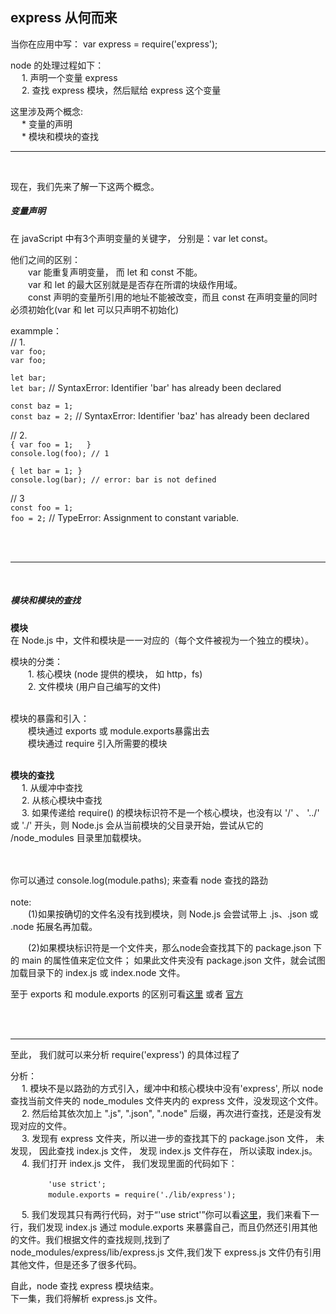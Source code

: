 ## express 从何而来

当你在应用中写：  var express = require('express'); 

node 的处理过程如下：  
&emsp; 1. 声明一个变量 express  
&emsp; 2. 查找 express 模块，然后赋给 express 这个变量

这里涉及两个概念:  
&emsp; * 变量的声明  
&emsp; * 模块和模块的查找    

---
<br />

现在，我们先来了解一下这两个概念。


##### 变量声明  
在 javaScript 中有3个声明变量的关键字， 分别是：var let const。

他们之间的区别：  
&emsp;&emsp;var 能重复声明变量， 而 let 和 const 不能。  
&emsp;&emsp;var 和 let 的最大区别就是是否存在所谓的块级作用域。  
&emsp;&emsp;const 声明的变量所引用的地址不能被改变，而且 const 在声明变量的同时必须初始化(var 和 let 可以只声明不初始化)

exammple：  
// 1.  
`var foo;`  
`var foo;`

`let bar;`  
`let bar;`  // SyntaxError: Identifier 'bar' has already been declared

`const baz = 1;`  
`const baz = 2;` // SyntaxError: Identifier 'baz' has already been declared


// 2.  
`{
    var foo = 1;  
}`  
`console.log(foo); // 1`

`{
    let bar = 1;
}`  
`console.log(bar); // error: bar is not defined  `

// 3  
`const foo = 1;`  
 `foo = 2;` // TypeError: Assignment to constant variable.

<br />
<br />

---
<br />

##### 模块和模块的查找
    
**模块**  
在 Node.js 中，文件和模块是一一对应的（每个文件被视为一个独立的模块）。  

模块的分类：   
&emsp;&emsp;1. 核心模块 (node 提供的模块， 如 http，fs)  
&emsp;&emsp;2. 文件模块 (用户自己编写的文件)  

<br />
模块的暴露和引入：  <br />
&emsp;&emsp;模块通过 exports 或 module.exports暴露出去  <br />
&emsp;&emsp;模块通过 require 引入所需要的模块 <br />
<br >  

**模块的查找**
<br />
&emsp; 1. 从缓冲中查找  <br />
&emsp; 2. 从核心模块中查找 <br />
&emsp; 3. 如果传递给 require() 的模块标识符不是一个核心模块，也没有以 '/' 、 '../' 或 './' 开头，则 Node.js 会从当前模块的父目录开始，尝试从它的 /node_modules 目录里加载模块。  

<br />
<br />
你可以通过 console.log(module.paths); 来查看 node 查找的路劲

<br />
<br />
note: <br />
&emsp;&emsp;(1)如果按确切的文件名没有找到模块，则 Node.js 会尝试带上 .js、.json 或 .node 拓展名再加载。

&emsp;&emsp;(2)如果模块标识符是一个文件夹，那么node会查找其下的 package.json 下的 main 的属性值来定位文件； 如果此文件夹没有 package.json 文件，就会试图加载目录下的 index.js 或 index.node 文件。

至于 exports 和 module.exports 的区别可看[这里](https://github.com/foobull/explore-express/blob/master/apiExample/exportsWithModuleExports.js)
或者 [官方](http://nodejs.cn/api/modules.html#modules_exports_shortcut)

<br />
<br />

----
至此， 我们就可以来分析 require('express') 的具体过程了  

分析：  
&emsp; 1. 模块不是以路劲的方式引入，缓冲中和核心模块中没有'express', 所以 node 查找当前文件夹的 node_modules 文件夹内的 express 文件，没发现这个文件。  
&emsp; 2. 然后给其依次加上 ".js", ".json", ".node" 后缀，再次进行查找，还是没有发现对应的文件。  
&emsp; 3. 发现有 express 文件夹，所以进一步的查找其下的 package.json 文件， 未发现， 因此查找 index.js 文件， 发现 index.js 文件存在， 所以读取 index.js。  
&emsp; 4. 我们打开 index.js 文件， 我们发现里面的代码如下：  

&emsp;&emsp;&emsp;&emsp; `'use strict';`  
&emsp;&emsp;&emsp;&emsp; `module.exports = require('./lib/express');`  

&emsp; 5. 我们发现其只有两行代码，对于“'use strict'”你可以看[这里](https://developer.mozilla.org/zh-CN/docs/Web/JavaScript/Reference/Strict_mode)，我们来看下一行，我们发现 index.js 通过 module.exports 来暴露自己，而且仍然还引用其他的文件。我们根据文件的查找规则,找到了 node_modules/express/lib/express.js 文件,我们发下 express.js 文件仍有引用其他文件，但是还多了很多代码。


自此，node 查找 express 模块结束。  <br />
下一集，我们将解析 express.js 文件。
